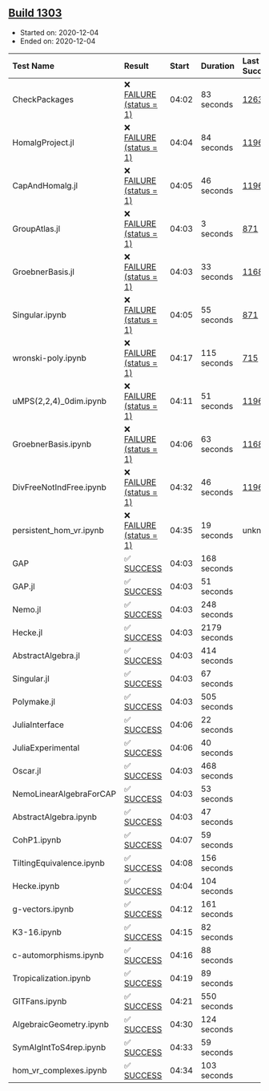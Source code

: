 ## [Build 1303](https://oscarci.mathematik.uni-kl.de/job/oscar-stable/1303/)

* Started on: 2020-12-04
* Ended on: 2020-12-04

| Test Name    | Result | Start | Duration | Last Success | First Failure |
|:-------------|:-------|:------|:---------|:-------------|:--------------|
| CheckPackages | ❌ [FAILURE (status = 1)](https://oscarci.mathematik.uni-kl.de/job/oscar-stable/1303/artifact/logs/build-1303/CheckPackages.log) | 04:02 | 83 seconds | [1263](https://oscarci.mathematik.uni-kl.de/job/oscar-stable/1263/) | [1264](https://oscarci.mathematik.uni-kl.de/job/oscar-stable/1264/) |
| HomalgProject.jl | ❌ [FAILURE (status = 1)](https://oscarci.mathematik.uni-kl.de/job/oscar-stable/1303/artifact/logs/build-1303/HomalgProject.jl.log) | 04:04 | 84 seconds | [1196](https://oscarci.mathematik.uni-kl.de/job/oscar-stable/1196/) | [1197](https://oscarci.mathematik.uni-kl.de/job/oscar-stable/1197/) |
| CapAndHomalg.jl | ❌ [FAILURE (status = 1)](https://oscarci.mathematik.uni-kl.de/job/oscar-stable/1303/artifact/logs/build-1303/CapAndHomalg.jl.log) | 04:05 | 46 seconds | [1196](https://oscarci.mathematik.uni-kl.de/job/oscar-stable/1196/) | [1197](https://oscarci.mathematik.uni-kl.de/job/oscar-stable/1197/) |
| GroupAtlas.jl | ❌ [FAILURE (status = 1)](https://oscarci.mathematik.uni-kl.de/job/oscar-stable/1303/artifact/logs/build-1303/GroupAtlas.jl.log) | 04:03 | 3 seconds | [871](https://oscarci.mathematik.uni-kl.de/job/oscar-stable/871/) | [872](https://oscarci.mathematik.uni-kl.de/job/oscar-stable/872/) |
| GroebnerBasis.jl | ❌ [FAILURE (status = 1)](https://oscarci.mathematik.uni-kl.de/job/oscar-stable/1303/artifact/logs/build-1303/GroebnerBasis.jl.log) | 04:03 | 33 seconds | [1168](https://oscarci.mathematik.uni-kl.de/job/oscar-stable/1168/) | [1169](https://oscarci.mathematik.uni-kl.de/job/oscar-stable/1169/) |
| Singular.ipynb | ❌ [FAILURE (status = 1)](https://oscarci.mathematik.uni-kl.de/job/oscar-stable/1303/artifact/logs/build-1303/Singular.ipynb.log) | 04:05 | 55 seconds | [871](https://oscarci.mathematik.uni-kl.de/job/oscar-stable/871/) | [872](https://oscarci.mathematik.uni-kl.de/job/oscar-stable/872/) |
| wronski-poly.ipynb | ❌ [FAILURE (status = 1)](https://oscarci.mathematik.uni-kl.de/job/oscar-stable/1303/artifact/logs/build-1303/wronski-poly.ipynb.log) | 04:17 | 115 seconds | [715](https://oscarci.mathematik.uni-kl.de/job/oscar-stable/715/) | [716](https://oscarci.mathematik.uni-kl.de/job/oscar-stable/716/) |
| uMPS(2,2,4)_0dim.ipynb | ❌ [FAILURE (status = 1)](https://oscarci.mathematik.uni-kl.de/job/oscar-stable/1303/artifact/logs/build-1303/uMPS-2-2-4-_0dim.ipynb.log) | 04:11 | 51 seconds | [1196](https://oscarci.mathematik.uni-kl.de/job/oscar-stable/1196/) | [1197](https://oscarci.mathematik.uni-kl.de/job/oscar-stable/1197/) |
| GroebnerBasis.ipynb | ❌ [FAILURE (status = 1)](https://oscarci.mathematik.uni-kl.de/job/oscar-stable/1303/artifact/logs/build-1303/GroebnerBasis.ipynb.log) | 04:06 | 63 seconds | [1168](https://oscarci.mathematik.uni-kl.de/job/oscar-stable/1168/) | [1169](https://oscarci.mathematik.uni-kl.de/job/oscar-stable/1169/) |
| DivFreeNotIndFree.ipynb | ❌ [FAILURE (status = 1)](https://oscarci.mathematik.uni-kl.de/job/oscar-stable/1303/artifact/logs/build-1303/DivFreeNotIndFree.ipynb.log) | 04:32 | 46 seconds | [1196](https://oscarci.mathematik.uni-kl.de/job/oscar-stable/1196/) | [1197](https://oscarci.mathematik.uni-kl.de/job/oscar-stable/1197/) |
| persistent_hom_vr.ipynb | ❌ [FAILURE (status = 1)](https://oscarci.mathematik.uni-kl.de/job/oscar-stable/1303/artifact/logs/build-1303/persistent_hom_vr.ipynb.log) | 04:35 | 19 seconds | unknown | unknown |
| GAP | ✅ [SUCCESS](https://oscarci.mathematik.uni-kl.de/job/oscar-stable/1303/artifact/logs/build-1303/GAP.log) | 04:03 | 168 seconds |  |  |
| GAP.jl | ✅ [SUCCESS](https://oscarci.mathematik.uni-kl.de/job/oscar-stable/1303/artifact/logs/build-1303/GAP.jl.log) | 04:03 | 51 seconds |  |  |
| Nemo.jl | ✅ [SUCCESS](https://oscarci.mathematik.uni-kl.de/job/oscar-stable/1303/artifact/logs/build-1303/Nemo.jl.log) | 04:03 | 248 seconds |  |  |
| Hecke.jl | ✅ [SUCCESS](https://oscarci.mathematik.uni-kl.de/job/oscar-stable/1303/artifact/logs/build-1303/Hecke.jl.log) | 04:03 | 2179 seconds |  |  |
| AbstractAlgebra.jl | ✅ [SUCCESS](https://oscarci.mathematik.uni-kl.de/job/oscar-stable/1303/artifact/logs/build-1303/AbstractAlgebra.jl.log) | 04:03 | 414 seconds |  |  |
| Singular.jl | ✅ [SUCCESS](https://oscarci.mathematik.uni-kl.de/job/oscar-stable/1303/artifact/logs/build-1303/Singular.jl.log) | 04:03 | 67 seconds |  |  |
| Polymake.jl | ✅ [SUCCESS](https://oscarci.mathematik.uni-kl.de/job/oscar-stable/1303/artifact/logs/build-1303/Polymake.jl.log) | 04:03 | 505 seconds |  |  |
| JuliaInterface | ✅ [SUCCESS](https://oscarci.mathematik.uni-kl.de/job/oscar-stable/1303/artifact/logs/build-1303/JuliaInterface.log) | 04:06 | 22 seconds |  |  |
| JuliaExperimental | ✅ [SUCCESS](https://oscarci.mathematik.uni-kl.de/job/oscar-stable/1303/artifact/logs/build-1303/JuliaExperimental.log) | 04:06 | 40 seconds |  |  |
| Oscar.jl | ✅ [SUCCESS](https://oscarci.mathematik.uni-kl.de/job/oscar-stable/1303/artifact/logs/build-1303/Oscar.jl.log) | 04:03 | 468 seconds |  |  |
| NemoLinearAlgebraForCAP | ✅ [SUCCESS](https://oscarci.mathematik.uni-kl.de/job/oscar-stable/1303/artifact/logs/build-1303/NemoLinearAlgebraForCAP.log) | 04:03 | 53 seconds |  |  |
| AbstractAlgebra.ipynb | ✅ [SUCCESS](https://oscarci.mathematik.uni-kl.de/job/oscar-stable/1303/artifact/logs/build-1303/AbstractAlgebra.ipynb.log) | 04:03 | 47 seconds |  |  |
| CohP1.ipynb | ✅ [SUCCESS](https://oscarci.mathematik.uni-kl.de/job/oscar-stable/1303/artifact/logs/build-1303/CohP1.ipynb.log) | 04:07 | 59 seconds |  |  |
| TiltingEquivalence.ipynb | ✅ [SUCCESS](https://oscarci.mathematik.uni-kl.de/job/oscar-stable/1303/artifact/logs/build-1303/TiltingEquivalence.ipynb.log) | 04:08 | 156 seconds |  |  |
| Hecke.ipynb | ✅ [SUCCESS](https://oscarci.mathematik.uni-kl.de/job/oscar-stable/1303/artifact/logs/build-1303/Hecke.ipynb.log) | 04:04 | 104 seconds |  |  |
| g-vectors.ipynb | ✅ [SUCCESS](https://oscarci.mathematik.uni-kl.de/job/oscar-stable/1303/artifact/logs/build-1303/g-vectors.ipynb.log) | 04:12 | 161 seconds |  |  |
| K3-16.ipynb | ✅ [SUCCESS](https://oscarci.mathematik.uni-kl.de/job/oscar-stable/1303/artifact/logs/build-1303/K3-16.ipynb.log) | 04:15 | 82 seconds |  |  |
| c-automorphisms.ipynb | ✅ [SUCCESS](https://oscarci.mathematik.uni-kl.de/job/oscar-stable/1303/artifact/logs/build-1303/c-automorphisms.ipynb.log) | 04:16 | 88 seconds |  |  |
| Tropicalization.ipynb | ✅ [SUCCESS](https://oscarci.mathematik.uni-kl.de/job/oscar-stable/1303/artifact/logs/build-1303/Tropicalization.ipynb.log) | 04:19 | 89 seconds |  |  |
| GITFans.ipynb | ✅ [SUCCESS](https://oscarci.mathematik.uni-kl.de/job/oscar-stable/1303/artifact/logs/build-1303/GITFans.ipynb.log) | 04:21 | 550 seconds |  |  |
| AlgebraicGeometry.ipynb | ✅ [SUCCESS](https://oscarci.mathematik.uni-kl.de/job/oscar-stable/1303/artifact/logs/build-1303/AlgebraicGeometry.ipynb.log) | 04:30 | 124 seconds |  |  |
| SymAlgIntToS4rep.ipynb | ✅ [SUCCESS](https://oscarci.mathematik.uni-kl.de/job/oscar-stable/1303/artifact/logs/build-1303/SymAlgIntToS4rep.ipynb.log) | 04:33 | 59 seconds |  |  |
| hom_vr_complexes.ipynb | ✅ [SUCCESS](https://oscarci.mathematik.uni-kl.de/job/oscar-stable/1303/artifact/logs/build-1303/hom_vr_complexes.ipynb.log) | 04:34 | 103 seconds |  |  |
